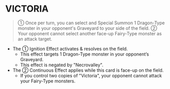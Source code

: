 # VICTORIA

> ① Once per turn, you can select and Special Summon 1 Dragon-Type monster in your opponent's Graveyard to your side of the field. ② Your opponent cannot select another face-up Fairy-Type monster as an attack target.

*   The ① Ignition Effect activates & resolves on the field.
    *   This effect targets 1 Dragon-Type monster in your opponent’s Graveyard.
    *   This effect is negated by "Necrovalley".
*   The ② Continuous Effect applies while this card is face-up on the field.
    *   If you control two copies of "Victoria", your opponent cannot attack your Fairy-Type monsters.
